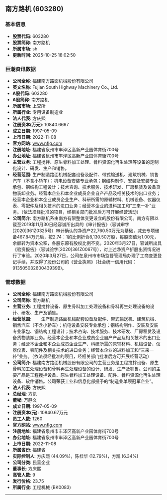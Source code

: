 ## 南方路机 (603280)

### 基本信息

- **股票代码**: 603280
- **股票简称**: 南方路机
- **所属市场**: sh
- **更新时间**: 2025-10-25 18:02:50

### 巨潮资讯数据

- **公司全称**: 福建南方路面机械股份有限公司
- **英文名称**: Fujian South Highway Machinery Co., Ltd.
- **A股代码**: 603280
- **A股简称**: 南方路机
- **所属市场**: 上交所
- **所属行业**: 专用设备制造业
- **法人代表**: 方庆熙
- **注册资本(万元)**: 10840.6667
- **成立日期**: 1997-05-09
- **上市日期**: 2022-11-08
- **官方网站**: www.nflg.com
- **注册地址**: 福建省泉州市丰泽区高新产业园体育街700号
- **办公地址**: 福建省泉州市丰泽区高新产业园体育街700号
- **主营业务**: 工程搅拌、原生骨料加工处理、骨料资源化再生处理等设备的定制化设计、研发、生产和销售。
- **经营范围**: 生产制造路面机械配套设备及配件、带式输送机、建筑机械、销售汽车（不含小轿车）；机电设备安装专业承包；钢结构制作、安装及安装专业承包、钢结构工程设计；技术咨询、技术服务、技术研发、厂房租赁及设备货物装卸业务。经营本企业和本企业成员企业自产产品及相关技术的出口业务；经营本企业和本企业成员企业生产、科研所需的原辅材料、机械设备、仪器仪表、零配件及相关技术的进口业务；经营本企业的进料加工和“三来一补”业务。（依法须经批准的项目，经相关部门批准后方可开展经营活动）
- **公司简介**: 南方路机系由南方有限整体变更设立的股份有限公司。南方有限以截至2019年11月30日经容诚所出具的《审计报告》（容诚审字[2020]361Z0325号）审计确认的净资产22,760.50万元为基础，减去专项储备467.84万元后，按2.74：1的比例折合8,130.50万股，每股面值为1.00元，余额转为资本公积，各股东原有股权比例不变。2020年3月27日，容诚所出具《验资报告》（容诚验字[2020]361Z0067号），对上述净资产折股出资情况进行了审验。2020年3月27日，公司在泉州市市场监督管理局办理了工商变更登记手续，并取得了股份公司的《营业执照》（社会统一信用代码：91350503260043939B)。

### 雪球数据

- **公司全称**: 福建南方路面机械股份有限公司
- **公司简称**: 南方路机
- **主营业务**: 工程搅拌设备、原生骨料加工处理设备和骨料再生处理设备的设计、研发、生产及销售。
- **经营范围**: 　　生产制造路面机械配套设备及配件、带式输送机、建筑机械、销售汽车（不含小轿车）；机电设备安装专业承包；钢结构制作、安装及安装专业承包、钢结构工程设计；技术咨询、技术服务、技术研发、厂房租赁及设备货物装卸业务。经营本企业和本企业成员企业自产产品及相关技术的出口业务；经营本企业和本企业成员企业生产、科研所需的原辅材料、机械设备、仪器仪表、零配件及相关技术的进口业务；经营本企业的进料加工和“三来一补”业务。（依法须经批准的项目，经相关部门批准后方可开展经营活动）
- **公司简介**: 福建南方路面机械股份有限公司的主营业务是工程搅拌设备、原生骨料加工处理设备和骨料再生处理设备的设计、研发、生产及销售。公司的主要产品是工程搅拌设备、原生骨料加工处理设备、配件、骨料资源化再生处理设备、软件销售。公司荣获工业和信息化部授予的“制造业单项冠军企业”。
- **法人代表**: 方庆熙
- **总经理**: 方凯
- **董秘**: 万静文
- **成立日期**: 1997-05-09
- **注册资本(元)**: 10840.67万元
- **员工人数**: 1260
- **官方网站**: www.nflg.com
- **注册地址**: 福建省泉州市丰泽区高新产业园体育街700号
- **办公地址**: 福建省泉州市丰泽区高新产业园体育街700号
- **上市日期**: 2022-11-08
- **所属省份**: 福建省
- **实际控制人**: 方庆熙 (44.09%)，陈桂华 (12.79%)，方凯 (6.34%)
- **公司分类**: 民营企业
- **董事长**: 方庆熙
- **高管人数**: 9
- **发行价格**: 23.75
- **所属行业**: 工程机械 (BK0083)

---
